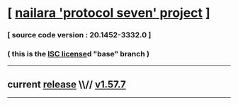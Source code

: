 
# [ [nailara 'protocol seven' project](http://src.nailara.net/) ]

### [ source code version : 20.1452-3332.0 ]

### ( this is the [ISC license](license)d "base" branch )
---
## current [release](https://github.com/anotherlink/nailara/releases) \\\\// [v1.57.7](https://github.com/anotherlink/nailara/releases/tag/v1.57.7)
---
